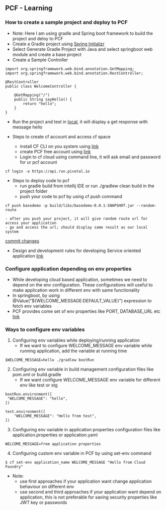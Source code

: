 ## PCF - Learning ##

### How to create a sample project and deploy to PCF ###
- Note: Here I am using gradle and Spring boot framework to build the project and deloy to PCF
- Create a Gradle project using [Spring Initializr](https://start.spring.io/)
- Select Generate Gradle Project with Java and select springboot web module and create a base project
- Create a Sample Controller
```
import org.springframework.web.bind.annotation.GetMapping;
import org.springframework.web.bind.annotation.RestController;

@RestController
public class WelcomeController {

    @GetMapping("/")
    public String sayHello() {
        return "hello";
    }
}
```
- Run the project and test in [local](http://localhost:8080/), it will display a get response with message hello

- Steps to create cf account and access cf space
	- install CF CLI on you system using [link](https://docs.cloudfoundry.org/cf-cli/install-go-cli.html)
	- create PCF free account using [link](https://account.run.pivotal.io/z/uaa/sign-up)
	- Login to cf cloud using command line, it will ask email and password for ur pcf account
```
cf login -a https://api.run.pivotal.io
```
- Steps to deploy code to pcf
	- run gradle build from intellij IDE or run ./gradlew clean build in the project folder
	- push your code to pcf by using cf push command
```
cf push basedemo -p build/libs/basedemo-0.0.1-SNAPSHOT.jar --random-route
```

	- after you push your project, it will give random route url for access your application
	- go and access the url; should display same result as our local system
 [commit changes](https://github.com/dvinay/PCF-learning/commit/e150764c52dcb19775055d0104ae8906bef76435)

- Design and development rules for developing Service oriented application [link](https://12factor.net/)

### Configure application depending on env properties ###
- While developing cloud based application, sometimes we need to depend on the env configuration. These configurations will useful to make application work in different env with same functionality
- In springboot, by using @Value("${WELCOME_MESSAGE:DEFAULT_VALUE}") expression to fetch env variables
- PCF provides come set of env properties like PORT, DATABASE_URL etc [link](http://docs.run.pivotal.io/devguide/deploy-apps/environment-variable.html)

### Ways to configure env variables ###
1. Configuring env variables while deploying/running application
	- If we want to configure WELCOME_MESSAGE env variable while running application, add the variable at running time
``` 
$WELCOME_MESSAGE=hello ./gradlew bootRun 
```

2. Configuring env variable in build management configuration files like pom.xml or build.gradle
	- If we want configure WELCOME_MESSAGE env variable for different env like test or stg
```
bootRun.environment([
 "WELCOME_MESSAGE": "hello",
])

test.environment([
    "WELCOME_MESSAGE": "Hello from test",
])
```

3. Configuring env variable in application properties configuration files like application.properties or application.yaml
```
WELCOME_MESSAGE=from application properties
```

4. Configuring custom env variable in PCF by using set-env command
```
$ cf set-env application_name WELCOME_MESSAGE "Hello from Cloud Foundry"
```

- Note:
	- use first approaches if your application want change application behaviour on different env
	- use second and third approaches if your application want depend on application, this is not preferable for saving security properties like JWT key or passwords


























